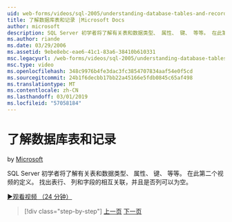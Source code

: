 ```yaml
---
uid: web-forms/videos/sql-2005/understanding-database-tables-and-records
title: 了解数据库表和记录 |Microsoft Docs
author: microsoft
description: SQL Server 初学者将了解有关表和数据类型、 属性、 键、 等等。 在此第二个视频的定义。 了解如何在表行、 列...
ms.author: riande
ms.date: 03/29/2006
ms.assetid: 9ebe8ebc-eae6-41c1-83a6-38410b610331
msc.legacyurl: /web-forms/videos/sql-2005/understanding-database-tables-and-records
msc.type: video
ms.openlocfilehash: 348c9976b4fe3dac3fc3854707834aaf54e0f5cd
ms.sourcegitcommit: 24b1f6decbb17bb22a45166e5fdb0845c65af498
ms.translationtype: MT
ms.contentlocale: zh-CN
ms.lasthandoff: 03/01/2019
ms.locfileid: "57058184"
---
```

<a name="understanding-database-tables-and-records"></a>了解数据库表和记录
====================
by [Microsoft](https://github.com/microsoft)

SQL Server 初学者将了解有关表和数据类型、 属性、 键、 等等。 在此第二个视频的定义。 找出表行、 列和字段的相互关联，并且是否列可以为空。

[&#9654;观看视频 （24 分钟）](https://channel9.msdn.com/Blogs/ASP-NET-Site-Videos/understanding-database-tables-and-records)

> [!div class="step-by-step"]
> [上一页](what-is-a-database.md)
> [下一页](more-about-column-data-types-and-other-properties.md)
